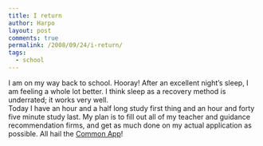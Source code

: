 ```yaml
---
title: I return
author: Harpo
layout: post
comments: true
permalink: /2008/09/24/i-return/
tags:
  - school
---
```

I am on my way back to school. Hooray! After an excellent night&#8217;s sleep, I am feeling a whole lot better. I think sleep as a recovery method is underrated; it works very well.  
Today I have an hour and a half long study first thing and an hour and forty five minute study last. My plan is to fill out all of my teacher and guidance recommendation firms, and get as much done on my actual application as possible. All hail the <a href="http://en.wikipedia.org/wiki/Common_Application" target="_blank">Common App</a>!